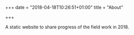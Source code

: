 +++
date = "2018-04-18T10:26:51+01:00"
title = "About"

+++

A static website to share progress of the field work in 2018.
